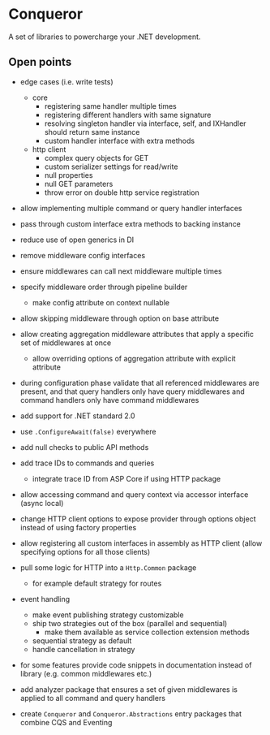 # Conqueror

A set of libraries to powercharge your .NET development.

## Open points

- edge cases (i.e. write tests)
  - core
    - registering same handler multiple times
    - registering different handlers with same signature
    - resolving singleton handler via interface, self, and IXHandler should return same instance
    - custom handler interface with extra methods
  - http client
    - complex query objects for GET
    - custom serializer settings for read/write
    - null properties
    - null GET parameters
    - throw error on double http service registration
- allow implementing multiple command or query handler interfaces
- pass through custom interface extra methods to backing instance
- reduce use of open generics in DI
- remove middleware config interfaces
- ensure middlewares can call next middleware multiple times
- specify middleware order through pipeline builder
  - make config attribute on context nullable
- allow skipping middleware through option on base attribute
- allow creating aggregation middleware attributes that apply a specific set of middlewares at once
  - allow overriding options of aggregation attribute with explicit attribute
- during configuration phase validate that all referenced middlewares are present, and that query handlers only have query middlewares and command handlers only have command middlewares
- add support for .NET standard 2.0
- use `.ConfigureAwait(false)` everywhere
- add null checks to public API methods
- add trace IDs to commands and queries
  - integrate trace ID from ASP Core if using HTTP package
- allow accessing command and query context via accessor interface (async local)
- change HTTP client options to expose provider through options object instead of using factory properties
- allow registering all custom interfaces in assembly as HTTP client (allow specifying options for all those clients)
- pull some logic for HTTP into a `Http.Common` package
  - for example default strategy for routes
- event handling

  - make event publishing strategy customizable
  - ship two strategies out of the box (parallel and sequential)
    - make them available as service collection extension methods
  - sequential strategy as default
  - handle cancellation in strategy

- for some features provide code snippets in documentation instead of library (e.g. common middlewares etc.)
- add analyzer package that ensures a set of given middlewares is applied to all command and query handlers
- create `Conqueror` and `Conqueror.Abstractions` entry packages that combine CQS and Eventing
